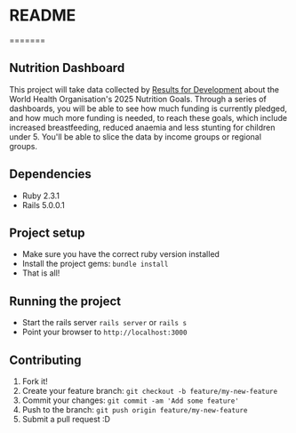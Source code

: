# README

=======
## Nutrition Dashboard

This project will take data collected by [Results for Development](http://www.resultsfordevelopment.org/) about the World Health Organisation's 2025 Nutrition Goals. Through a series of dashboards, you will be able to see how much funding is currently pledged, and how much more funding is needed, to reach these goals, which include increased breastfeeding, reduced anaemia and less stunting for children under 5. You'll be able to slice the data by income groups or regional groups. 


## Dependencies

* Ruby 2.3.1
* Rails 5.0.0.1


## Project setup

* Make sure you have the correct ruby version installed
* Install the project gems: `bundle install`
* That is all! 


## Running the project

* Start the rails server `rails server` or `rails s`
* Point your browser to `http://localhost:3000`


## Contributing

1. Fork it!
2. Create your feature branch: `git checkout -b feature/my-new-feature`
3. Commit your changes: `git commit -am 'Add some feature'`
4. Push to the branch: `git push origin feature/my-new-feature`
5. Submit a pull request :D
